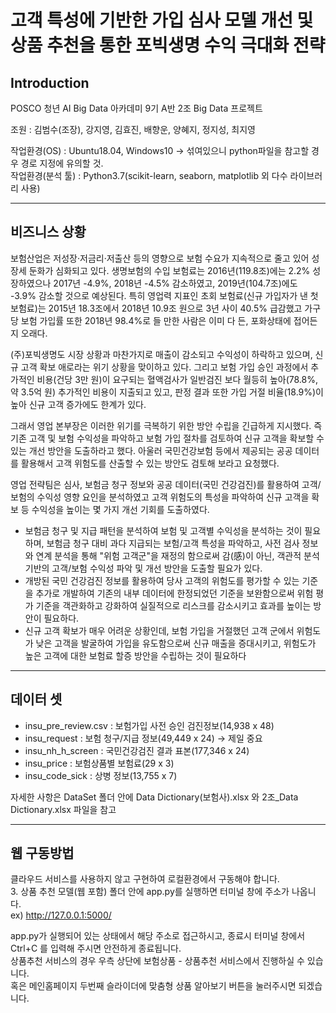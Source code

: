 # 고객 특성에 기반한 가입 심사 모델 개선 및 상품 추천을 통한 포빅생명 수익 극대화 전략

## Introduction

POSCO 청년 AI Big Data 아카데미 9기 A반 2조 Big Data 프로젝트  

조원 : 김범수(조장), 강지영, 김효진, 배향운, 양혜지, 정지성, 최지영

작업환경(OS) : Ubuntu18.04, Windows10 → 섞여있으니 python파일을 참고할 경우 경로 지정에 유의할 것.  
작업환경(분석 툴) : Python3.7(scikit-learn, seaborn, matplotlib 외 다수 라이브러리 사용)

---

## 비즈니스 상황

보험산업은 저성장·저금리·저출산 등의 영향으로 보험 수요가 지속적으로 줄고 있어 성장세 둔화가 심화되고 있다. 생명보험의 수입 보험료는 2016년(119.8조)에는 2.2% 성장하였으나 2017년 -4.9%, 2018년 -4.5% 감소하였고, 2019년(104.7조)에도 -3.9% 감소할 것으로 예상된다. 특히 영업력 지표인 초회 보험료(신규 가입자가 낸 첫 보험료)는 2015년 18.3조에서 2018년 10.9조 원으로 3년 사이 40.5% 급감했고 가구당 보험 가입률 또한 2018년 98.4%로 들 만한 사람은 이미 다 든, 포화상태에 접어든 지 오래다.

(주)포빅생명도 시장 상황과 마찬가지로 매출이 감소되고 수익성이 하락하고 있으며, 신규 고객 확보 애로라는 위기 상황을 맞이하고 있다. 그리고 보험 가입 승인 과정에서 추가적인 비용(건당 3만 원)이 요구되는 혈액검사가 일반검진 보다 월등히 높아(78.8%, 약 3.5억 원) 추가적인 비용이 지출되고 있고, 판정 결과 또한 가입 거절 비율(18.9%)이 높아 신규 고객 증가에도 한계가 있다.

그래서 영업 본부장은 이러한 위기를 극복하기 위한 방안 수립을 긴급하게 지시했다. 즉 기존 고객 및 보험 수익성을 파악하고 보험 가입 절차를 검토하여 신규 고객을 확보할 수 있는 개선 방안을 도출하라고 했다. 아울러 국민건강보험 등에서 제공되는 공공 데이터를 활용해서 고객 위험도를 산출할 수 있는 방안도 검토해 보라고 요청했다.

영업 전략팀은 심사, 보험금 청구 정보와 공공 데이터(국민 건강검진)를 활용하여 고객/보험의 수익성 영향 요인을 분석하였고 고객 위험도의 특성을 파악하여 신규 고객을 확보 등 수익성을 높이는 몇 가지 개선 기회를 도출하였다.

- 보험금 청구 및 지급 패턴을 분석하여 보험 및 고객별 수익성을 분석하는 것이 필요하며, 보험금 청구 대비 과다 지급되는 보험/고객 특성을 파악하고, 사전 검사 정보와 연계 분석을 통해 "위험 고객군"을 재정의 함으로써 감(感)이 아닌, 객관적 분석 기반의 고객/보험 수익성 파악 및 개선 방안을 도출할 필요가 있다.
- 개방된 국민 건강검진 정보를 활용하여 당사 고객의 위험도를 평가할 수 있는 기준을 추가로 개발하여 기존의 내부 데이터에 한정되었던 기준을 보완함으로써 위험 평가 기준을 객관화하고 강화하여 실질적으로 리스크를 감소시키고 효과를 높이는 방안이 필요하다.
- 신규 고객 확보가 매우 어려운 상황인데, 보험 가입을 거절했던 고객 군에서 위험도가 낮은 고객을 발굴하여 가입을 유도함으로써 신규 매출을 증대시키고, 위험도가 높은 고객에 대한 보험료 할증 방안을 수립하는 것이 필요하다

---

## 데이터 셋

- insu_pre_review.csv : 보험가입 사전 승인 검진정보(14,938 x 48)
- insu_request : 보험 청구/지급 정보(49,449 x 24) → 제일 중요
- insu_nh_h_screen : 국민건강검진 결과 표본(177,346 x 24)
- insu_price : 보험상품별 보험료(29 x 3)
- insu_code_sick : 상병 정보(13,755 x 7)

자세한 사항은 DataSet 폴더 안에 Data Dictionary(보험사).xlsx 와 2조_Data Dictionary.xlsx 파일을 참고

---

## 웹 구동방법

클라우드 서비스를 사용하지 않고 구현하여 로컬환경에서 구동해야 합니다.  
3. 상품 추천 모델(웹 포함) 폴더 안에 app.py를 실행하면 터미널 창에 주소가 나옵니다.  
ex) http://127.0.0.1:5000/  

app.py가 실행되어 있는 상태에서 해당 주소로 접근하시고, 종료시 터미널 창에서 Ctrl+C 를 입력해 주시면 안전하게 종료됩니다.  
상품추천 서비스의 경우 우측 상단에 보험상품 - 상품추천 서비스에서 진행하실 수 있습니다.  
혹은 메인홈페이지 두번째 슬라이더에 맞춤형 상품 알아보기 버튼을 눌러주시면 되겠습니다.